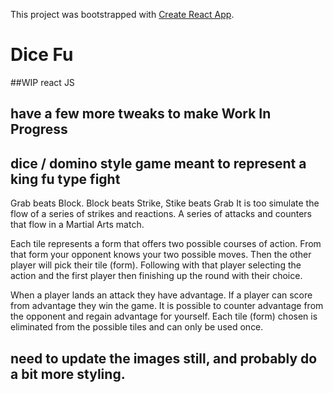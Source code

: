 This project was bootstrapped with [Create React App](https://github.com/facebook/create-react-app).

# Dice Fu 
##WIP  react JS 

## have a few more tweaks to make Work In Progress

## dice / domino style game meant to represent a king fu type fight
Grab beats Block.  Block beats Strike, Stike beats Grab
It is too simulate the flow of a series of strikes and reactions.
A series of attacks and counters that flow in a Martial Arts match.

Each tile represents a form that offers two possible courses of action.
From that form your opponent knows your two possible moves.  Then the other player 
will pick their tile (form).  Following with that player selecting the action and the first 
player then finishing up the round with their choice.

When a player lands an attack they have advantage.  If a player can score from advantage they 
win the game.  It is possible to counter advantage from the opponent and regain advantage for yourself.
Each tile (form) chosen is eliminated from the possible tiles and can only be used once.

## need to update the images still, and probably do a bit more styling.
